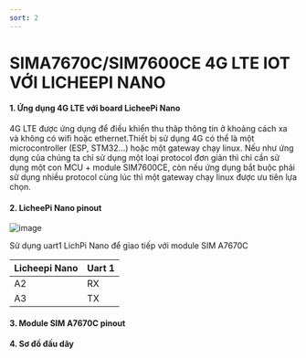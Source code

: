```yaml
---
sort: 2
---
```


# SIMA7670C/SIM7600CE 4G LTE IOT VỚI LICHEEPI NANO

#### 1. Ứng dụng 4G LTE với board LicheePi Nano

4G LTE được ứng dụng để điều khiển thu thâp thông tin ở khoảng cách xa và không có wifi
hoặc ethernet.Thiết bị sử dụng 4G có thể là một microcontroller (ESP, STM32...) hoặc một
gateway chạy linux. Nếu như ứng dụng của chúng ta chỉ sử dụng một loại protocol đơn giản
thì chỉ cần sử dụng một con MCU + module SIM7600CE, còn nếu ứng dụng bắt buộc phải sữ dụng
nhiều protocol cùng lúc thì một gateway chạy linux được ưu tiên lựa chọn.

#### 2. LicheePi Nano pinout

![image](https://user-images.githubusercontent.com/86546911/176376622-2e869c43-8eb7-49d3-8511-4aeacdd89cd7.png)


Sử dụng uart1 LichPi Nano để giao tiếp với module SIM A7670C

| Licheepi Nano | Uart 1   |
| ------------- | -------- |
|      A2       |   RX     |
|      A3       |   TX     |



#### 3. Module SIM A7670C pinout







#### 4. Sơ đồ đấu dây






